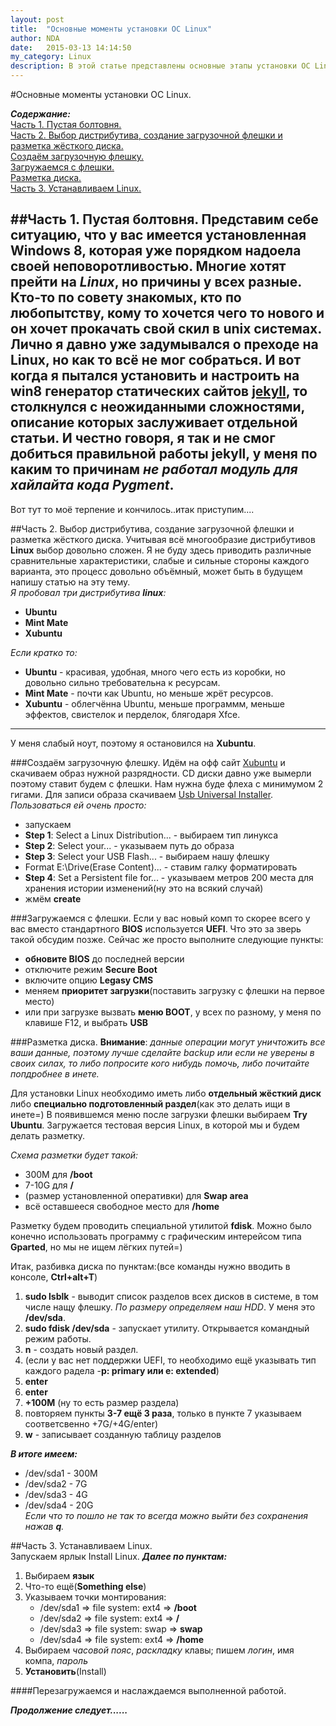 ```yaml
---
layout: post
title:  "Основные моменты установки ОС Linux"
author: NDA
date:   2015-03-13 14:14:50
my_category: Linux
description: В этой статье представлены основные этапы установки ОС Linux. Описан процесс первоначальной настройки системы. Создание окружения для web разработчика.
---
```

#Основные моменты установки ОС Linux.

***Содержание:***  
[Часть 1. Пустая болтовня.](#section)  
[Часть 2. Выбор дистрибутива, создание загрузочной флешки и разметка жёсткого диска.](#section-1)  
    [Создаём загрузочную флешку.](#section-2)  
    [Загружаемся с флешки.](#section-3)  
    [Разметка диска.](#section-4)  
[Часть 3. Устанавливаем Linux.](#section-5)  

##Часть 1. Пустая болтовня.
Представим себе ситуацию, что у вас имеется установленная **Windows 8**, которая уже порядком надоела своей неповоротливостью. Многие хотят прейти на *Linux*, но причины у всех разные. Кто-то по совету знакомых, кто по любопытству, кому то хочется чего то нового и он хочет прокачать свой скил в unix системах. Лично я давно уже задумывался о преходе на **Linux**, но как то всё не мог собраться. И вот когда я пытался установить и настроить на **win8** генератор статических сайтов [jekyll](htttp://jekyllrb.com), то столкнулся с неожиданными сложностями, описание которых заслуживает отдельной статьи. И честно говоря, я так и не смог добиться правильной работы **jekyll**, у меня по каким то причинам *не работал модуль для хайлайта кода **Pygment***.  
---  
Вот тут то моё терпение и кончилось..итак приступим....

##Часть 2. Выбор дистрибутива, создание загрузочной флешки и разметка жёсткого диска.
Учитывая всё многообразие дистрибутивов **Linux** выбор довольно сложен. Я не буду здесь приводить различные сравнительные характеристики, слабые и сильные стороны каждого варианта, это процесс довольно объёмный, может быть в будущем напишу статью на эту тему.  
*Я пробовал три дистрибутива **linux**:*

* **Ubuntu**
* **Mint Mate**
* **Xubuntu**
    
*Если кратко то:* 

 * **Ubuntu**  - красивая, удобная, много чего есть из коробки, но довольно сильно требовательна к ресурсам.  
 * **Mint Mate** - почти как Ubuntu, но меньше жрёт ресурсов.
 * **Xubuntu** - облегчённа Ubuntu, меньше программм, меньше эффектов, свистелок и перделок, блягодаря Xfce.  
 ___  
 У меня слабый ноут, поэтому я остановился на **Xubuntu**.

###Создаём загрузочную флешку.
 Идём на офф сайт [Xubuntu](http://xubuntu.org/getxubuntu/) и скачиваем образ нужной разрядности.
 CD диски давно уже вымерли поэтому ставит будем с флешки.
 Нам нужна буде флеха с минимумом 2 гигами. Для записи образа скачиваем [Usb Universal Installer](http://www.pendrivelinux.com/universal-usb-installer-easy-as-1-2-3/). 
 *Пользоваться ей очень просто:*   

   * запускаем  
   * **Step 1**: Select a Linux Distribution... - выбираем тип линукса  
   * **Step 2**: Select your... - указываем путь до образа  
   * **Step 3**: Select your USB Flash... - выбираем нашу флешку  
   * Format E:\Drive(Erase Content)... - ставим галку форматировать  
   * **Step 4**: Set a Persistent file for... - указываем метров 200 места для хранения истории изменений(ну это на всякий случай)  
   * жмём **create**


###Загружаемся с флешки.
Если у вас новый комп то скорее всего у вас вместо стандартного **BIOS** используется **UEFI**. Что это за зверь такой обсудим позже. Сейчас же просто выполните следующие пункты:

* **обновите BIOS** до последней версии  
* отключите режим **Secure Boot**  
* включите опцию **Legasy CMS**  
* меняем **приоритет загрузки**(поставить загрузку с флешки на первое место)  
* или при загрузке вызвать **меню BOOT**, у всех по разному, у меня по клавише F12, и выбрать **USB**

###Разметка диска.
**Внимание**: *данные операции могут уничтожить все ваши данные, поэтому лучше сделайте backup или если не уверены в своих силах, то либо попросите кого нибудь помочь, либо почитайте попдробнее в инете.* 

Для установки Linux необходимо иметь либо **отдельный жёсткий диск** либо **специально подготовленный раздел**(как это делать ищи в инете=)
В появившемся меню после загрузки флешки выбираем **Try Ubuntu**. Загружается тестовая версия Linux, в которой мы и будем делать разметку.

*Схема разметки будет такой:*

* 300M для **/boot**  
* 7-10G для **/**  
* (размер установленной оперативки) для **Swap area**  
* всё оставшееся свободное место для **/home**  

Разметку будем проводить специальной утилитой **fdisk**. Можно было конечно использовать программу с графическим интерейсом типа **Gparted**, но мы не ищем лёгких путей=)

Итак, разбивка диска по пунктам:(все команды нужно вводить в консоле, **Ctrl+alt+T**)

 1. **sudo lsblk** - выводит список разделов всех дисков в системе, в том числе нащу флешку. *По размеру определяем наш HDD*. У меня это **/dev/sda**.  
 2. **sudo fdisk /dev/sda** - запускает утилиту. Открывается командный режим работы.  
 3. **n** - создать новый раздел.  
 4. (если у вас нет поддержки UEFI, то необходимо ещё указывать тип каждого радела -**p: primary или e: extended**)  
 5. **enter**  
 6. **enter**  
 7. **+100M** (ну то есть размер раздела)  
 8.  повторяем пункты **3-7 ещё 3 раза**, только в пункте 7 указываем соответсвенно +7G/+4G/enter)  
 9. **w** - записывает созданную таблицу разделов  

***В итоге имеем:***

* /dev/sda1 - 300M  
* /dev/sda2 - 7G  
* /dev/sda3 - 4G
* /dev/sda4 - 20G  
        *Если что то пошло не так то всегда можно выйти без сохранения нажав **q**.* 

##Часть 3. Устанавливаем Linux.  
Запускаем ярлык Install Linux.
***Далее по пунктам:***

1. Выбираем **язык**  
2. Что-то ещё(**Something else**)  
3. Указываем точки монтирования:   
    * /dev/sda1 => file system: ext4 => **/boot**  
    * /dev/sda2 => file system: ext4 => **/**  
    * /dev/sda3 => file system: swap => **swap**  
    * /dev/sda4 => file system: ext4 => **/home**  
4. Выбираем *часовой пояс*, *раскладку* клавы; пишем *логин*, имя компа, *пароль*  
5. **Установить**(Install)

####Перезагружаемся и наслаждаемся выполненной работой.

***Продолжение следует......***



